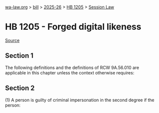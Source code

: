 [wa-law.org](/) > [bill](/bill/) > [2025-26](/bill/2025-26/) > [HB 1205](/bill/2025-26/hb/1205/) > [Session Law](/bill/2025-26/hb/1205/S.SL/)

# HB 1205 - Forged digital likeness

[Source](http://lawfilesext.leg.wa.gov/biennium/2025-26/Pdf/Bills/Session%20Laws/House/1205-S.SL.pdf)

## Section 1
The following definitions and the definitions of RCW 9A.56.010 are applicable in this chapter unless the context otherwise requires:

## Section 2
(1) A person is guilty of criminal impersonation in the second degree if the person:
